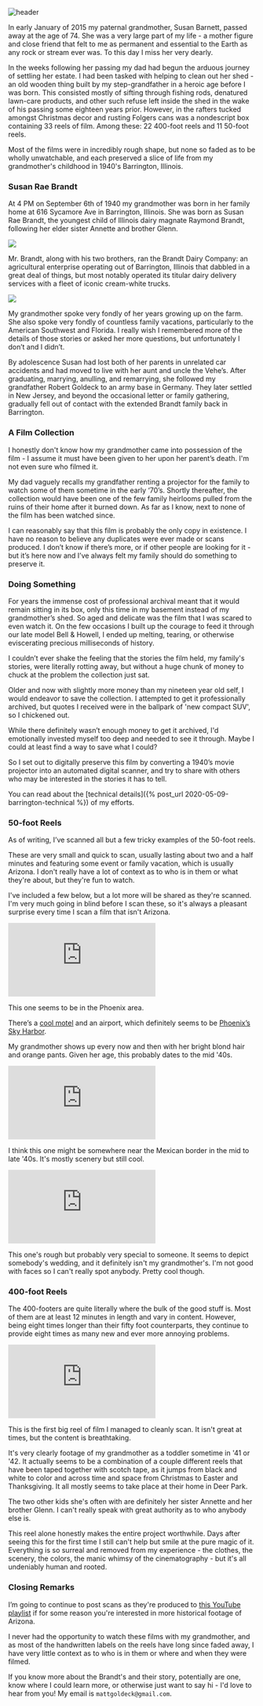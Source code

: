 ![header](https://pineraider-static.s3.us-east-2.amazonaws.com/media/blog_images/4/4-0.gif#center-img)

In early January of 2015 my paternal grandmother, Susan Barnett, passed away at the age of 74. She was a very large part of my life - a mother figure and close friend that felt to me as permanent and essential to the Earth as any rock or stream ever was. To this day I miss her very dearly.

In the weeks following her passing my dad had begun the arduous journey of settling her estate. I had been tasked with helping to clean out her shed - an old wooden thing built by my step-grandfather in a heroic age before I was born. This consisted mostly of sifting through fishing rods, denatured lawn-care products, and other such refuse left inside the shed in the wake of his passing some eighteen years prior. However, in the rafters tucked amongst Christmas decor and rusting Folgers cans was a nondescript box containing 33 reels of film. Among these: 22 400-foot reels and 11 50-foot reels.

Most of the films were in incredibly rough shape, but none so faded as to be wholly unwatchable, and each preserved a slice of life from my grandmother's childhood in 1940's Barrington, Illinois.

### Susan Rae Brandt

At 4 PM on September 6th of 1940 my grandmother was born in her family home at 616 Sycamore Ave in Barrington, Illinois. She was born as Susan Rae Brandt, the youngest child of Illinois dairy magnate Raymond Brandt, following her elder sister Annette and brother Glenn.

![](https://pineraider-static.s3.amazonaws.com/media/blog_images/4/4-1.jpg#center-img)

Mr. Brandt, along with his two brothers, ran the Brandt Dairy Company: an agricultural enterprise operating out of Barrington, Illinois that dabbled in a great deal of things, but most notably operated its titular dairy delivery services with a fleet of iconic cream-white trucks.

![](https://pineraider-static.s3.amazonaws.com/media/blog_images/2/2-1.jpg#float-left)

My grandmother spoke very fondly of her years growing up on the farm. She also spoke very fondly of countless family vacations, particularly to the American Southwest and Florida. I really wish I remembered more of the details of those stories or asked her more questions, but unfortunately I don’t and I didn’t.

By adolescence Susan had lost both of her parents in unrelated car accidents and had moved to live with her aunt and uncle the Vehe’s. After graduating, marrying, anulling, and remarrying, she followed my grandfather Robert Goldeck to an army base in Germany. They later settled in New Jersey, and beyond the occasional letter or family gathering, gradually fell out of contact with the extended Brandt family back in Barrington.

### A Film Collection

I honestly don't know how my grandmother came into possession of the film - I assume it must have been given to her upon her parent’s death. I'm not even sure who filmed it.

My dad vaguely recalls my grandfather renting a projector for the family to watch some of them sometime in the early ‘70’s. Shortly thereafter, the collection would have been one of the few family heirlooms pulled from the ruins of their home after it burned down. As far as I know, next to none of the film has been watched since.

I can reasonably say that this film is probably the only copy in existence. I have no reason to believe any duplicates were ever made or scans produced. I don’t know if there’s more, or if other people are looking for it - but it’s here now and I’ve always felt my family should do something to preserve it.

### Doing Something

For years the immense cost of professional archival meant that it would remain sitting in its box, only this time in my basement instead of my grandmother’s shed. So aged and delicate was the film that I was scared to even watch it. On the few occasions I built up the courage to feed it through our late model Bell & Howell, I ended up melting, tearing, or otherwise eviscerating precious milliseconds of history.

I couldn’t ever shake the feeling that the stories the film held, my family's stories, were literally rotting away, but without a huge chunk of money to chuck at the problem the collection just sat.

Older and now with slightly more money than my nineteen year old self, I would endeavor to save the collection. I attempted to get it professionally archived, but quotes I received were in the ballpark of 'new compact SUV', so I chickened out.

While there definitely wasn’t enough money to get it archived, I'd emotionally invested myself too deep and needed to see it through. Maybe I could at least find a way to save what I could?

So I set out to digitally preserve this film by converting a 1940’s movie projector into an automated digital scanner, and try to share with others who may be interested in the stories it has to tell.

You can read about the [technical details]({% post_url 2020-05-09-barrington-technical %}) of my efforts.

### 50-foot Reels

As of writing, I’ve scanned all but a few tricky examples of the 50-foot reels.

These are very small and quick to scan, usually lasting about two and a half minutes and featuring some event or family vacation, which is usually Arizona. I don't really have a lot of context as to who is in them or what they're about, but they're fun to watch.

I've included a few below, but a lot more will be shared as they're scanned. I'm very much going in blind before I scan these, so it's always a pleasant surprise every time I scan a film that isn't Arizona.

 <div className="aspect-w-16 aspect-h-9">
  <iframe className="w-full h-full" src="https://www.youtube.com/embed/WKuQr09TkT4" frameborder="0" allow="accelerometer; autoplay; encrypted-media; gyroscope; picture-in-picture" allowfullscreen></iframe>
</div>

This one seems to be in the Phoenix area.

There’s a [cool motel](http://motelpostcards.blogspot.com/2010/12/marilyn-motel-tucson-arizona.html) and an airport, which definitely seems to be [Phoenix’s Sky Harbor](https://www.airplanesofthepast.com/phoenix-sky-harbor-airport-phx.htm).

My grandmother shows up every now and then with her bright blond hair and orange pants. Given her age, this probably dates to the mid '40s.

 <div className="aspect-w-16 aspect-h-9">
  <iframe className="w-full h-full" src="https://www.youtube.com/embed/aVtc7DoQ44U" frameborder="0" allow="accelerometer; autoplay; encrypted-media; gyroscope; picture-in-picture" allowfullscreen></iframe>
</div>

I think this one might be somewhere near the Mexican border in the mid to late '40s. It's mostly scenery but still cool.

 <div className="aspect-w-16 aspect-h-9">
  <iframe className="w-full h-full" src="https://www.youtube.com/embed/6AB0p_5j2i8" frameborder="0" allow="accelerometer; autoplay; encrypted-media; gyroscope; picture-in-picture" allowfullscreen></iframe>
</div>

This one's rough but probably very special to someone. It seems to depict somebody's wedding, and it definitely isn't my grandmother's. I'm not good with faces so I can't really spot anybody. Pretty cool though.

### 400-foot Reels

The 400-footers are quite literally where the bulk of the good stuff is. Most of them are at least 12 minutes in length and vary in content. However, being eight times longer than their fifty foot counterparts, they continue to provide eight times as many new and ever more annoying problems.

 <div className="aspect-w-16 aspect-h-9">
  <iframe className="w-full h-full" src="https://www.youtube.com/embed/S8SfZ--DI88" frameborder="0" allow="accelerometer; autoplay; encrypted-media; gyroscope; picture-in-picture" allowfullscreen></iframe>
</div>

This is the first big reel of film I managed to cleanly scan. It isn't great at times, but the content is breathtaking.

It's very clearly footage of my grandmother as a toddler sometime in '41 or '42. It actually seems to be a combination of a couple different reels that have been taped together with scotch tape, as it jumps from black and white to color and across time and space from Christmas to Easter and Thanksgiving. It all mostly seems to take place at their home in Deer Park.

The two other kids she's often with are definitely her sister Annette and her brother Glenn. I can't really speak with great authority as to who anybody else is.

This reel alone honestly makes the entire project worthwhile. Days after seeing this for the first time I still can't help but smile at the pure magic of it. Everything is so surreal and removed from my experience - the clothes, the scenery, the colors, the manic whimsy of the cinematography - but it's all undeniably human and rooted.

### Closing Remarks

I’m going to continue to post scans as they're produced to [this YouTube playlist](https://www.youtube.com/playlist?list=PLuS_-YgXGfUfVWk-5kj0gmPYiW29hIcaS) if for some reason you're interested in more historical footage of Arizona.

I never had the opportunity to watch these films with my grandmother, and as most of the handwritten labels on the reels have long since faded away, I have very little context as to who is in them or where and when they were filmed.

If you know more about the Brandt's and their story, potentially are one, know where I could learn more, or otherwise just want to say hi - I'd love to hear from you! My email is `mattgoldeck@gmail.com`.
